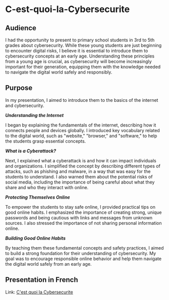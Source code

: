 # C-est-quoi-la-Cybersecurite

## Audience

I had the opportunity to present to primary school students in 3rd to 5th grades about cybersecurity. While these young students are just beginning to encounter digital risks, I believe it is essential to introduce them to cybersecurity concepts at an early age. Understanding these principles from a young age is crucial, as cybersecurity will become increasingly important for their generation, equipping them with the knowledge needed to navigate the digital world safely and responsibly.

## Purpose

In my presentation, I aimed to introduce them to the basics of the internet and cybersecurity.

***Understanding the Internet***

I began by explaining the fundamentals of the internet, describing how it connects people and devices globally. I introduced key vocabulary related to the digital world, such as "website," "browser," and "software," to help the students grasp essential concepts.

***What is a Cyberattack?***

Next, I explained what a cyberattack is and how it can impact individuals and organizations. I simplified the concept by describing different types of attacks, such as phishing and malware, in a way that was easy for the students to understand. I also warned them about the potential risks of social media, including the importance of being careful about what they share and who they interact with online.

***Protecting Themselves Online***

To empower the students to stay safe online, I provided practical tips on good online habits. I emphasized the importance of creating strong, unique passwords and being cautious with links and messages from unknown sources. I also stressed the importance of not sharing personal information online.

***Building Good Online Habits***

By teaching them these fundamental concepts and safety practices, I aimed to build a strong foundation for their understanding of cybersecurity. My goal was to encourage responsible online behavior and help them navigate the digital world safely from an early age.

## Presentation in French
Link: <a href="https://github.com/linceBLA/C-est-quoi-la-Cybersecurite/blob/main/c-est-quoi-la-cybersecurity.pdf">C'est quoi la Cybersecurite<a/>

